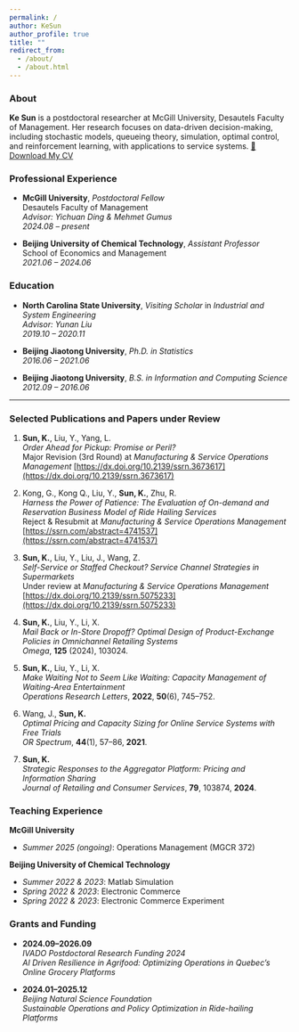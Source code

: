 ```yaml
---
permalink: /
author: KeSun
author_profile: true
title: ""
redirect_from: 
  - /about/
  - /about.html
---
```


### About

**Ke Sun** is a postdoctoral researcher at McGill University,  Desautels Faculty of Management. Her research focuses on data-driven decision-making, including stochastic models, queueing theory, simulation, optimal control, and reinforcement learning, with applications to service systems.
[📄 Download My CV](../files/CV.pdf)

### Professional Experience

- **McGill University**, *Postdoctoral Fellow*  
  Desautels Faculty of Management  
  *Advisor: Yichuan Ding & Mehmet Gumus*  
  *2024.08 – present*

- **Beijing University of Chemical Technology**, *Assistant Professor*  
  School of Economics and Management  
  *2021.06 – 2024.06*

### Education

- **North Carolina State University**, *Visiting Scholar* in *Industrial and System Engineering*  
  *Advisor: Yunan Liu*  
  *2019.10 – 2020.11*

- **Beijing Jiaotong University**, *Ph.D. in Statistics*  
  *2016.06 – 2021.06*

- **Beijing Jiaotong University**, *B.S. in Information and Computing Science*  
  *2012.09 – 2016.06*

---

### Selected Publications and Papers under Review

1. **Sun, K.**, Liu, Y., Yang, L.  
   *Order Ahead for Pickup: Promise or Peril?*  
   Major Revision (3rd Round) at *Manufacturing & Service Operations Management* 
   [https://dx.doi.org/10.2139/ssrn.3673617](https://dx.doi.org/10.2139/ssrn.3673617)

2. Kong, G., Kong Q., Liu, Y., **Sun, K.**, Zhu, R.  
   *Harness the Power of Patience: The Evaluation of On-demand and Reservation Business Model of Ride Hailing Services*  
   Reject & Resubmit at *Manufacturing & Service Operations Management*  
   [https://ssrn.com/abstract=4741537](https://ssrn.com/abstract=4741537)

3. **Sun, K.**, Liu, Y., Liu, J., Wang, Z.  
   *Self-Service or Staffed Checkout? Service Channel Strategies in Supermarkets*  
   Under review at *Manufacturing & Service Operations Management*  
   [https://dx.doi.org/10.2139/ssrn.5075233](https://dx.doi.org/10.2139/ssrn.5075233)

4. **Sun, K.**, Liu, Y., Li, X.  
   *Mail Back or In-Store Dropoff? Optimal Design of Product-Exchange Policies in Omnichannel Retailing Systems*  
   *Omega*, **125** (2024), 103024.

5. **Sun, K.**, Liu, Y., Li, X.  
   *Make Waiting Not to Seem Like Waiting: Capacity Management of Waiting-Area Entertainment*  
   *Operations Research Letters*, **2022**, **50**(6), 745–752.

6. Wang, J., **Sun, K.**  
   *Optimal Pricing and Capacity Sizing for Online Service Systems with Free Trials*  
   *OR Spectrum*, **44**(1), 57–86, **2021**.

7. **Sun, K.**  
   *Strategic Responses to the Aggregator Platform: Pricing and Information Sharing*  
   *Journal of Retailing and Consumer Services*, **79**, 103874, **2024**.


### Teaching Experience

**McGill University**  
- *Summer 2025 (ongoing)*: Operations Management (MGCR 372)
  
**Beijing University of Chemical Technology**  
- *Summer 2022 & 2023*: Matlab Simulation  
- *Spring 2022 & 2023*: Electronic Commerce  
- *Spring 2022 & 2023*: Electronic Commerce Experiment


### Grants and Funding

- **2024.09–2026.09**  
  *IVADO Postdoctoral Research Funding 2024*  
  *AI Driven Resilience in Agrifood: Optimizing Operations in Quebec’s Online Grocery Platforms*

- **2024.01–2025.12**  
  *Beijing Natural Science Foundation*  
  *Sustainable Operations and Policy Optimization in Ride-hailing Platforms*
  
